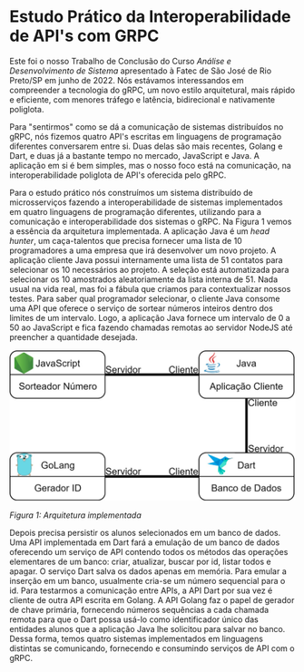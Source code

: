 # Estudo Prático da Interoperabilidade de API's com GRPC


Este foi o nosso Trabalho de Conclusão do Curso _Análise e Desenvolvimento de Sistema_ apresentado à Fatec de São José de Rio Preto/SP em junho de 2022. Nós estávamos interessandos em compreender a tecnologia do gRPC, um novo estilo arquitetural, mais rápido e eficiente, com menores tráfego e latência, bidirecional e nativamente poliglota. 

Para "sentirmos" como se dá a comunicação de sistemas distribuídos no gRPC, nós fizemos quatro API's escritas em linguagens de programação diferentes conversarem entre si. Duas delas são mais recentes, Golang e Dart, e duas já a bastante tempo no mercado, JavaScript e Java. A aplicação em si é bem simples, mas o nosso foco está na comunicação, na interoperabilidade poliglota de API's oferecida pelo gRPC.

Para o estudo prático nós construímos um sistema distribuído de microsserviços fazendo a interoperabilidade de sistemas implementados em quatro linguagens de programação diferentes, utilizando para a comunicação e interoperabilidade dos sistemas o gRPC. 
Na Figura 1 vemos a essência da arquitetura implementada. A aplicação Java é um _head hunter_, um caça-talentos que precisa fornecer uma lista de 10 programadores a uma empresa que irá desenvolver um novo projeto. A aplicação cliente Java possui internamente uma lista de 51 contatos para selecionar os 10 necessários ao projeto. A seleção está automatizada para selecionar os 10 amostrados aleatoriamente da lista interna de 51. Nada usual na vida real, mas foi a fábula que criamos para contextualizar nossos testes. Para saber qual programador selecionar, o cliente Java consome uma API que oferece o serviço de sortear números inteiros dentro dos limites de um intervalo. Logo, a aplicação Java fornece um intervalo de 0 a 50 ao JavaScript e fica fazendo chamadas remotas ao servidor NodeJS até preencher a quantidade desejada. 

![Arquitetura implementada](https://github.com/earmarques/tcc_grpc/blob/main/images/arquiterura.jpeg)

_Figura 1: Arquitetura implementada_

Depois precisa persistir os alunos selecionados em um banco de dados. Uma API implementada em Dart fará a emulação de um banco de dados oferecendo um serviço de API contendo todos os métodos das operações elementares de um banco: criar, atualizar, buscar por id, listar todos e apagar. O serviço Dart salva os dados apenas em memória. 
Para emular a inserção em um banco, usualmente cria-se um número sequencial para o id. Para testarmos a comunicação entre APIs, a API Dart por sua vez é cliente de outra API escrita em Golang. A API Golang faz o papel de gerador de chave primária, fornecendo números sequências a cada chamada remota para que o Dart possa usá-lo como identificador único das entidades alunos que a aplicação Java lhe solicitou para salvar no banco.
Dessa forma, temos quatro sistemas implementados em linguagens distintas se comunicando, fornecendo e consumindo serviços de API com o gRPC.




